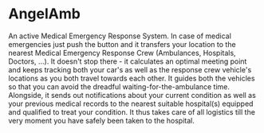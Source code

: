 AngelAmb
========

An active Medical Emergency Response System.   In case of medical emergencies just push the button and it transfers your location to the nearest Medical Emergency Response Crew (Ambulances, Hospitals, Doctors, ...).  It doesn't stop there - it calculates an optimal meeting point and keeps tracking both your car's as well as the response crew vehicle's locations as you both travel towards each other. It guides both the vehicles so that you can avoid the dreadful waiting-for-the-ambulance time.  Alongside, it sends out notifications about your current condition as well as your previous medical records to the nearest suitable hospital(s) equipped and qualified to treat your condition.  It thus takes care of all logistics till the very moment you have safely been taken to the hospital.
